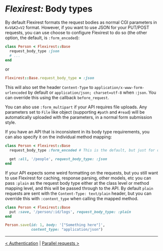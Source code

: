 # *Flexirest:* Body types

By default Flexirest formats the request bodies as normal CGI parameters in `K=V&K2=V2` format. However, if you want to use JSON for your PUT/POST requests, you can use choose to configure Flexirest to do so (the other option, the default, is `:form_encoded`):

```ruby
class Person < Flexirest::Base
  request_body_type :json
  # ...
end
```

or

```ruby
Flexirest::Base.request_body_type = :json
```

This will also set the header `Content-Type` to `application/x-www-form-urlencoded` by default or `application/json; charset=utf-8` when `:json`. You can override this using the callback `before_request`.

You can also use `:form_multipart` if your API requires file uploads. Any parameters set to `File` like object (supporting `#path` and `#read`) will be automatically uploaded with the parameters, in a normal form submission style.

If you have an API that is inconsistent in its body type requirements, you can also specify it on the individual method mapping:

```ruby
class Person < Flexirest::Base
  request_body_type :form_encoded # This is the default, but just for demo purposes

  get :all, '/people', request_body_type: :json
end
```

If your API expects some weird formatting on the requests, but you still want to use Flexirest for caching, response parsing, other models, etc you can pass `:plain` as the request body type either at the class level or method mapping level, and this will be passed through to the API. By default `plain` requests are sent with the `Content-Type: text/plain` header, but you can override this with `:content_type` when calling the mapped method.

```ruby
class Person < Flexirest::Base
  put :save, '/person/:id/logs', request_body_type: :plain
end

Person.save(id: 1, body: '["Something here"]', 
            content_type: "application/json")
```

-----

[< Authentication](authentication.md) | [Parallel requests >](parallel-requests.md)
